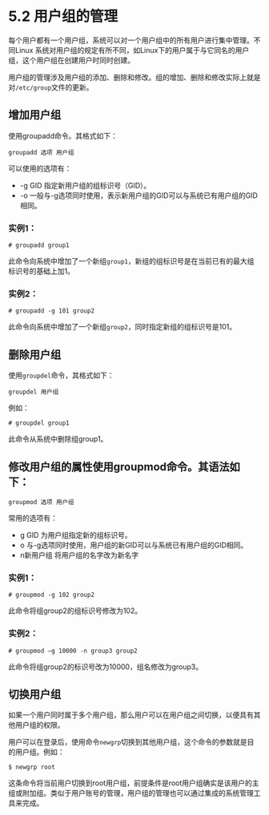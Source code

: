 # 5.2 用户组的管理

每个用户都有一个用户组，系统可以对一个用户组中的所有用户进行集中管理。不同Linux 系统对用户组的规定有所不同，如Linux下的用户属于与它同名的用户组，这个用户组在创建用户时同时创建。

用户组的管理涉及用户组的添加、删除和修改。组的增加、删除和修改实际上就是对`/etc/group`文件的更新。

## 增加用户组

使用groupadd命令。其格式如下：

```
groupadd 选项 用户组
```
可以使用的选项有：

- -g GID 指定新用户组的组标识号（GID）。
- -o 一般与-g选项同时使用，表示新用户组的GID可以与系统已有用户组的GID相同。
 
### 实例1：
```
# groupadd group1
```
此命令向系统中增加了一个新组`group1`，新组的组标识号是在当前已有的最大组标识号的基础上加1。

### 实例2：
```
# groupadd -g 101 group2
```
此命令向系统中增加了一个新组`group2`，同时指定新组的组标识号是101。

## 删除用户组

使用`groupdel`命令，其格式如下：

```
groupdel 用户组
```
例如：
```
# groupdel group1
```
此命令从系统中删除组group1。

## 修改用户组的属性使用groupmod命令。其语法如下：
```
groupmod 选项 用户组
```
常用的选项有：

- g GID 为用户组指定新的组标识号。
- o 与-g选项同时使用，用户组的新GID可以与系统已有用户组的GID相同。
- n新用户组 将用户组的名字改为新名字

### 实例1：
```
# groupmod -g 102 group2
```
此命令将组group2的组标识号修改为102。

### 实例2：
```
# groupmod –g 10000 -n group3 group2
```
此命令将组group2的标识号改为10000，组名修改为group3。

## 切换用户组

如果一个用户同时属于多个用户组，那么用户可以在用户组之间切换，以便具有其他用户组的权限。

用户可以在登录后，使用命令`newgrp`切换到其他用户组，这个命令的参数就是目的用户组。例如：
```
$ newgrp root
```
这条命令将当前用户切换到root用户组，前提条件是root用户组确实是该用户的主组或附加组。类似于用户账号的管理，用户组的管理也可以通过集成的系统管理工具来完成。
